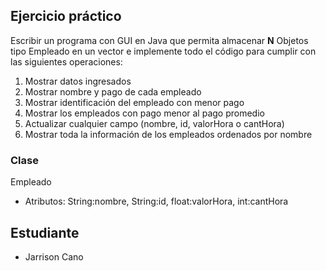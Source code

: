 ## Ejercicio práctico

Escribir un programa con GUI en Java que permita almacenar **N** Objetos tipo Empleado en un vector e implemente todo el código para cumplir con las siguientes operaciones:


1. Mostrar datos ingresados
2. Mostrar nombre y pago de cada empleado
3. Mostrar identificación del empleado con menor pago
4. Mostrar los empleados con pago menor al pago promedio
5. Actualizar cualquier campo (nombre, id, valorHora o cantHora)
6. Mostrar toda la información de los empleados ordenados por nombre

### Clase
Empleado
- Atributos: String:nombre, String:id, float:valorHora, int:cantHora


## Estudiante
- Jarrison Cano